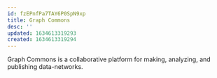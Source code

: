 ```yaml
---
id: fzEPnfPa7TAY6P0SpN9xp
title: Graph Commons
desc: ''
updated: 1634613319293
created: 1634613319294
---
```


Graph Commons is a collaborative platform for making, analyzing, and publishing data-networks.


